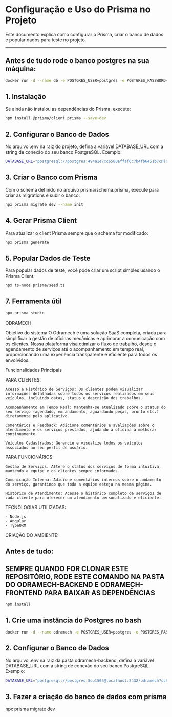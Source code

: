 # Configuração e Uso do Prisma no Projeto

Este documento explica como configurar o Prisma, criar o banco de dados e popular dados para teste no projeto.

---

## Antes de tudo rode o banco postgres na sua máquina:

```bash
docker run -d --name db -e POSTGRES_USER=postgres -e POSTGRES_PASSWORD=494a1e7cc6580effaf6c7b4fb6451b7c -e POSTGRES_DB=postgres -p 5432:5432 postgres:17
```

## 1. Instalação

Se ainda não instalou as dependências do Prisma, execute:

```bash
npm install @prisma/client prisma --save-dev
```

## 2. Configurar o Banco de Dados

No arquivo .env na raiz do projeto, defina a variável DATABASE_URL com a string de conexão do seu banco PostgreSQL. Exemplo:

```bash
DATABASE_URL="postgresql://postgres:494a1e7cc6580effaf6c7b4fb6451b7c@localhost:5432/swift_sale?schema=public"
```

## 3. Criar o Banco com Prisma

Com o schema definido no arquivo prisma/schema.prisma, execute para criar as migrations e subir o banco:

```bash
npx prisma migrate dev --name init
```

## 4. Gerar Prisma Client

Para atualizar o client Prisma sempre que o schema for modificado:

```bash
npx prisma generate
```
## 5. Popular Dados de Teste

Para popular dados de teste, você pode criar um script simples usando o Prisma Client.

```bash
npx ts-node prisma/seed.ts
```

## 7. Ferramenta útil

```bash
npx prisma studio
```


ODRAMECH

Objetivo do sistema
O Odramech é uma solução SaaS completa, criada para simplificar a gestão de oficinas mecânicas e aprimorar a comunicação com os clientes. Nossa plataforma visa otimizar o fluxo de trabalho, desde o agendamento de serviços até o acompanhamento em tempo real, proporcionando uma experiência transparente e eficiente para todos os envolvidos.

Funcionalidades Principais

  PARA CLIENTES:

    Acesso e Histórico de Serviços: Os clientes podem visualizar informações detalhadas sobre todos os serviços realizados em seus veículos, incluindo datas, status e descrição dos trabalhos.

    Acompanhamento em Tempo Real: Mantenha-se atualizado sobre o status do seu serviço (agendado, em andamento, aguardando peças, pronto etc.) diretamente pelo aplicativo.

    Comentários e Feedback: Adicione comentários e avaliações sobre o atendimento e os serviços prestados, ajudando a oficina a melhorar continuamente.

    Veículos Cadastrados: Gerencie e visualize todos os veículos associados ao seu perfil de usuário.

  PARA FUNCIONÁRIOS:

    Gestão de Serviços: Altere o status dos serviços de forma intuitiva, mantendo a equipe e os clientes sempre informados.

    Comunicação Interna: Adicione comentários internos sobre o andamento do serviço, garantindo que toda a equipe esteja na mesma página.

    Histórico de Atendimento: Acesse o histórico completo de serviços de cada cliente para oferecer um atendimento personalizado e eficiente.



TECNOLOGIAS UTILIZADAS:

    - Node.js
    - Angular
    - TypeORM


CRIAÇÃO DO AMBIENTE:

## Antes de tudo:
## SEMPRE QUANDO FOR CLONAR ESTE REPOSITÓRIO, RODE ESTE COMANDO NA PASTA DO ODRAMECH-BACKEND E ODRAMECH-FRONTEND PARA BAIXAR AS DEPENDÊNCIAS 

```bash
npm install
```

## 1. Crie uma instância do Postgres no bash
```bash
docker run -d --name odramech -e POSTGRES_USER=postgres -e POSTGRES_PASSWORD=Sop1503 -e POSTGRES_DB=postgres -p 5432:5432 postgres:16
```

## 2. Configurar o Banco de Dados

No arquivo .env na raiz da pasta odramech-backend, defina a variável DATABASE_URL com a string de conexão do seu banco PostgreSQL. Exemplo:

```bash
DATABASE_URL="postgresql://postgres:Sop1503@localhost:5432/odramech?schema=odramech"
```

## 3. Fazer a criação do banco de dados com prisma
 npx prisma migrate dev